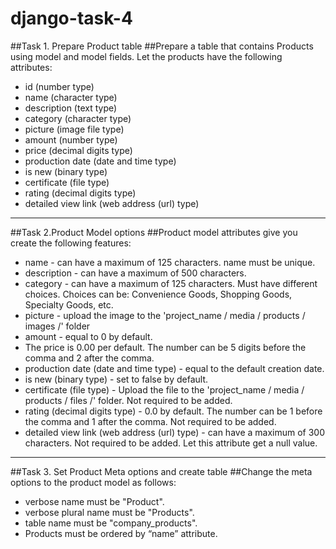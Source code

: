 # django-task-4
##Task 1. Prepare Product table
##Prepare a table that contains Products using model and model fields. Let the products have the following attributes:
  - id (number type)
  - name (character type)
  - description (text type)
  - category (character type)
  - picture (image file type)
  - amount (number type)
  - price (decimal digits type)
  - production date (date and time type)
  - is new (binary type)
  - certificate (file type)
  - rating (decimal digits type)
  - detailed view link (web address (url) type)
-------------------------------------------------------------------------------------------------------
##Task 2.Product Model options
##Product model attributes give you create the following features:
  - name - can have a maximum of 125 characters. name must be unique.
  - description - can have a maximum of 500 characters.
  - category - can have a maximum of 125 characters. Must have different choices. Choices can
  be: Convenience Goods, Shopping Goods, Specialty Goods, etc.
  - picture - upload the image to the 'project_name / media / products / images /' folder
  - amount - equal to 0 by default.
  - The price is 0.00 per default. The number can be 5 digits before the comma and 2 after the
  comma.
  - production date (date and time type) - equal to the default creation date.
  - is new (binary type) - set to false by default.
  - certificate (file type) - Upload the file to the 'project_name / media / products / files /' folder.
  Not required to be added.
  - rating (decimal digits type) - 0.0 by default. The number can be 1 before the comma and 1
  after the comma. Not required to be added.
  - detailed view link (web address (url) type) - can have a maximum of 300 characters. Not
  required to be added. Let this attribute get a null value.
--------------------------------------------------------------------------------------------------------
##Task 3. Set Product Meta options and create table
##Change the meta options to the product model as follows:
  - verbose name must be "Product".
  - verbose plural name must be "Products".
  - table name must be "company_products".
  - Products must be ordered by “name” attribute.
